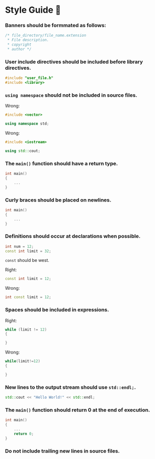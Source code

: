 # Style Guide 🧶

### Banners should be formmated as follows:

```c++
/* file_directory/file_name.extension
 * File description.
 * copyright
 * author */
```

### User include directives should be included before library directives.

```c++
#include "user_file.h"
#include <library>
```

### ``using namespace`` should not be included in source files.

Wrong:

```c++
#include <vector>

using namespace std;
```

Wrong:

```c++
#include <iostream>

using std::cout;
```

### The ``main()`` function should have a return type.

```c++
int main()
{
    ...
}
```

### Curly braces should be placed on newlines.

```c++
int main()
{
    ...
}
```

### Definitions should occur at declarations when possible.

```c++
int num = 12;
const int limit = 32;
```

``const`` should be west.

Right:

```c++
const int limit = 12;
```

Wrong:

```c++
int const limit = 12;
```

### Spaces should be included in expressions.

Right:

```c++
while (limit != 12)
{

}
```

Wrong:

```c++
while(limit!=12)
{

}
```

### New lines to the output stream should use ``std::endl;``.

```c++
std::cout << "Hello World!" << std::endl;
```

### The ``main()`` function should return 0 at the end of execution.

```c++
int main()
{
    ...
    return 0;
}
```

### Do not include trailing new lines in source files.